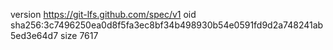 version https://git-lfs.github.com/spec/v1
oid sha256:3c7496250ea0d8f5fa3ec8bf34b498930b54e0591fd9d2a748241ab5ed3e64d7
size 7617
